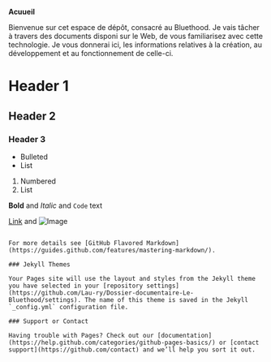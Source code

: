 **Acuueil**

Bienvenue sur cet espace de dépôt, consacré au Bluethood. Je vais tâcher à travers des documents disponi sur le Web, de vous familiarisez avec cette technologie.
Je vous donnerai ici, les informations relatives à  la création, au développement et au fonctionnement de celle-ci.        
# Header 1
## Header 2
### Header 3

- Bulleted
- List

1. Numbered
2. List

**Bold** and _Italic_ and `Code` text

[Link](url) and ![Image](src)
```

For more details see [GitHub Flavored Markdown](https://guides.github.com/features/mastering-markdown/).

### Jekyll Themes

Your Pages site will use the layout and styles from the Jekyll theme you have selected in your [repository settings](https://github.com/Lau-ry/Dossier-documentaire-Le-Bluethood/settings). The name of this theme is saved in the Jekyll `_config.yml` configuration file.

### Support or Contact

Having trouble with Pages? Check out our [documentation](https://help.github.com/categories/github-pages-basics/) or [contact support](https://github.com/contact) and we’ll help you sort it out.
